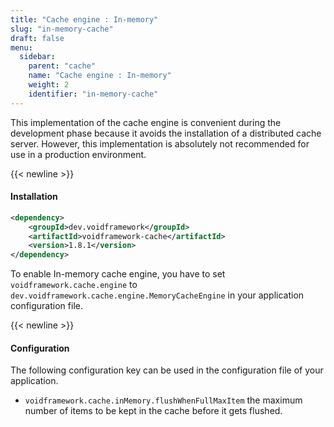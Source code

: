 ```yaml
---
title: "Cache engine : In-memory"
slug: "in-memory-cache"
draft: false
menu:
  sidebar:
    parent: "cache"
    name: "Cache engine : In-memory"
    weight: 2
    identifier: "in-memory-cache"
---
```


This implementation of the cache engine is convenient during the development phase because it avoids the installation of a distributed cache server. However, this implementation is absolutely not recommended for use in a production environment.


{{< newline >}}
#### Installation
```xml
<dependency>
    <groupId>dev.voidframework</groupId>
    <artifactId>voidframework-cache</artifactId>
    <version>1.8.1</version>
</dependency>
```

To enable In-memory cache engine, you have to set `voidframework.cache.engine` to `dev.voidframework.cache.engine.MemoryCacheEngine` in your application configuration file.


{{< newline >}}
#### Configuration

The following configuration key can be used in the configuration file of your application.

* `voidframework.cache.inMemory.flushWhenFullMaxItem` the maximum number of items to be kept in the cache before it gets flushed.
